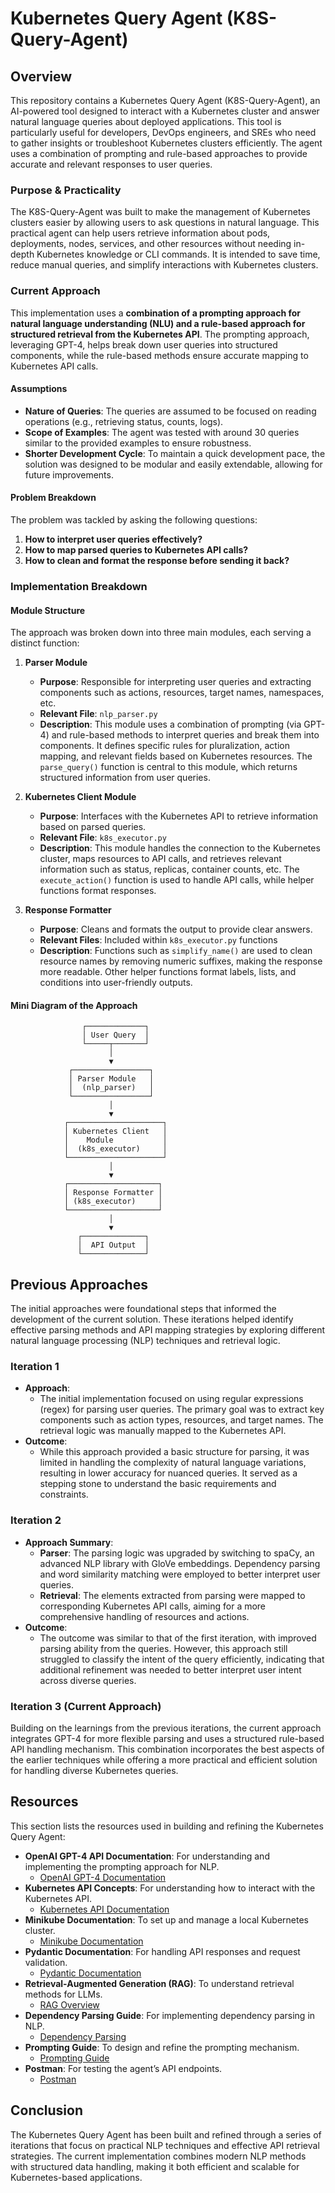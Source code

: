 # Kubernetes Query Agent (K8S-Query-Agent)

## Overview
This repository contains a Kubernetes Query Agent (K8S-Query-Agent), an AI-powered tool designed to interact with a Kubernetes cluster and answer natural language queries about deployed applications. This tool is particularly useful for developers, DevOps engineers, and SREs who need to gather insights or troubleshoot Kubernetes clusters efficiently. The agent uses a combination of prompting and rule-based approaches to provide accurate and relevant responses to user queries.

### Purpose & Practicality
The K8S-Query-Agent was built to make the management of Kubernetes clusters easier by allowing users to ask questions in natural language. This practical agent can help users retrieve information about pods, deployments, nodes, services, and other resources without needing in-depth Kubernetes knowledge or CLI commands. It is intended to save time, reduce manual queries, and simplify interactions with Kubernetes clusters.

### Current Approach
This implementation uses a **combination of a prompting approach for natural language understanding (NLU) and a rule-based approach for structured retrieval from the Kubernetes API**. The prompting approach, leveraging GPT-4, helps break down user queries into structured components, while the rule-based methods ensure accurate mapping to Kubernetes API calls.

#### Assumptions
- **Nature of Queries**: The queries are assumed to be focused on reading operations (e.g., retrieving status, counts, logs).
- **Scope of Examples**: The agent was tested with around 30 queries similar to the provided examples to ensure robustness.
- **Shorter Development Cycle**: To maintain a quick development pace, the solution was designed to be modular and easily extendable, allowing for future improvements.

#### Problem Breakdown
The problem was tackled by asking the following questions:
1. **How to interpret user queries effectively?**
2. **How to map parsed queries to Kubernetes API calls?**
3. **How to clean and format the response before sending it back?**

### Implementation Breakdown

#### Module Structure
The approach was broken down into three main modules, each serving a distinct function:

1. **Parser Module**
   - **Purpose**: Responsible for interpreting user queries and extracting components such as actions, resources, target names, namespaces, etc.
   - **Relevant File**: `nlp_parser.py`
   - **Description**: This module uses a combination of prompting (via GPT-4) and rule-based methods to interpret queries and break them into components. It defines specific rules for pluralization, action mapping, and relevant fields based on Kubernetes resources. The `parse_query()` function is central to this module, which returns structured information from user queries.

2. **Kubernetes Client Module**
   - **Purpose**: Interfaces with the Kubernetes API to retrieve information based on parsed queries.
   - **Relevant File**: `k8s_executor.py`
   - **Description**: This module handles the connection to the Kubernetes cluster, maps resources to API calls, and retrieves relevant information such as status, replicas, container counts, etc. The `execute_action()` function is used to handle API calls, while helper functions format responses.

3. **Response Formatter**
   - **Purpose**: Cleans and formats the output to provide clear answers.
   - **Relevant Files**: Included within `k8s_executor.py` functions
   - **Description**: Functions such as `simplify_name()` are used to clean resource names by removing numeric suffixes, making the response more readable. Other helper functions format labels, lists, and conditions into user-friendly outputs.

#### Mini Diagram of the Approach
```plaintext
                ┌─────────────┐
                │ User Query  │
                └─────┬───────┘
                      │
                      ▼
             ┌─────────────────┐
             │ Parser Module   │
             │  (nlp_parser)   │
             └─────────────────┘
                      │
                      ▼
            ┌─────────────────────┐
            │ Kubernetes Client   │
            │    Module           │
            │  (k8s_executor)     │
            └─────────────────────┘
                      │
                      ▼
            ┌────────────────────┐
            │ Response Formatter │
            │ (k8s_executor)     │
            └────────────────────┘
                      │
                      ▼
               ┌──────────────┐
               │  API Output  │
               └──────────────┘
```

## Previous Approaches

The initial approaches were foundational steps that informed the development of the current solution. These iterations helped identify effective parsing methods and API mapping strategies by exploring different natural language processing (NLP) techniques and retrieval logic.

### Iteration 1
- **Approach**: 
  - The initial implementation focused on using regular expressions (regex) for parsing user queries. The primary goal was to extract key components such as action types, resources, and target names. The retrieval logic was manually mapped to the Kubernetes API.
- **Outcome**: 
  - While this approach provided a basic structure for parsing, it was limited in handling the complexity of natural language variations, resulting in lower accuracy for nuanced queries. It served as a stepping stone to understand the basic requirements and constraints.

### Iteration 2
- **Approach Summary**:
  - **Parser**: The parsing logic was upgraded by switching to spaCy, an advanced NLP library with GloVe embeddings. Dependency parsing and word similarity matching were employed to better interpret user queries.
  - **Retrieval**: The elements extracted from parsing were mapped to corresponding Kubernetes API calls, aiming for a more comprehensive handling of resources and actions.
- **Outcome**: 
  - The outcome was similar to that of the first iteration, with improved parsing ability from the queries. However, this approach still struggled to classify the intent of the query efficiently, indicating that additional refinement was needed to better interpret user intent across diverse queries.

### Iteration 3 (Current Approach)
Building on the learnings from the previous iterations, the current approach integrates GPT-4 for more flexible parsing and uses a structured rule-based API handling mechanism. This combination incorporates the best aspects of the earlier techniques while offering a more practical and efficient solution for handling diverse Kubernetes queries.

## Resources
This section lists the resources used in building and refining the Kubernetes Query Agent:

- **OpenAI GPT-4 API Documentation**: For understanding and implementing the prompting approach for NLP.
  - [OpenAI GPT-4 Documentation](https://platform.openai.com/docs/overview)
- **Kubernetes API Concepts**: For understanding how to interact with the Kubernetes API.
  - [Kubernetes API Documentation](https://kubernetes.io/docs/reference/using-api/api-concepts/)
- **Minikube Documentation**: To set up and manage a local Kubernetes cluster.
  - [Minikube Documentation](https://minikube.sigs.k8s.io/docs/)
- **Pydantic Documentation**: For handling API responses and request validation.
  - [Pydantic Documentation](https://docs.pydantic.dev/latest/)
- **Retrieval-Augmented Generation (RAG)**: To understand retrieval methods for LLMs.
  - [RAG Overview](https://weaviate.io/blog/introduction-to-rag)
- **Dependency Parsing Guide**: For implementing dependency parsing in NLP.
  - [Dependency Parsing](https://towardsdatascience.com/natural-language-processing-dependency-parsing-cf094bbbe3f7)
- **Prompting Guide**: To design and refine the prompting mechanism.
  - [Prompting Guide](https://www.promptingguide.ai/)
- **Postman**: For testing the agent’s API endpoints.
  - [Postman](https://www.postman.com/)

## Conclusion
The Kubernetes Query Agent has been built and refined through a series of iterations that focus on practical NLP techniques and effective API retrieval strategies. The current implementation combines modern NLP methods with structured data handling, making it both efficient and scalable for Kubernetes-based applications.
